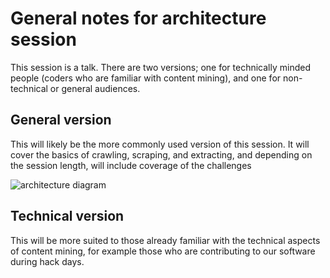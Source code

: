 # General notes for architecture session

This session is a talk. There are two versions; one for technically minded people (coders who are familiar with content mining), and one for non-technical or general audiences.

## General version

This will likely be the more commonly used version of this session. It will cover the basics of crawling, scraping, and extracting, and depending on the session length, will include coverage of the challenges

![architecture diagram]()

## Technical version

This will be more suited to those already familiar with the technical aspects of content mining, for example those who are contributing to our software during hack days.
